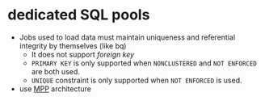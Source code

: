 # dedicated SQL pools

- Jobs used to load data must maintain uniqueness and referential integrity by themselves (like bq)
  - It does not support *foreign key*
  - `PRIMARY KEY` is only supported when `NONCLUSTERED` and `NOT ENFORCED` are both used.
  - `UNIQUE` constraint is only supported when `NOT ENFORCED` is used.
- use [MPP](https://github.com/davidkhala/As-Architect/blob/main/concepts/tech/MPP.md) architecture
